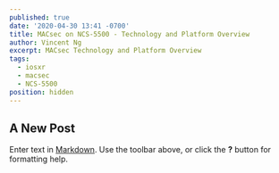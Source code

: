 ```yaml
---
published: true
date: '2020-04-30 13:41 -0700'
title: MACsec on NCS-5500 - Technology and Platform Overview
author: Vincent Ng
excerpt: MACsec Technology and Platform Overview
tags:
  - iosxr
  - macsec
  - NCS-5500
position: hidden
---
```

## A New Post

Enter text in [Markdown](http://daringfireball.net/projects/markdown/). Use the toolbar above, or click the **?** button for formatting help.
